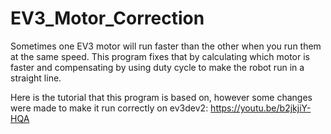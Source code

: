 # EV3_Motor_Correction
Sometimes one EV3 motor will run faster than the other when you run them at the same speed. This program fixes that by calculating which motor is faster and compensating by using duty cycle to make the robot run in a straight line.

Here is the tutorial that this program is based on, however some changes were made to make it run correctly on ev3dev2: https://youtu.be/b2jkjiY-HQA
